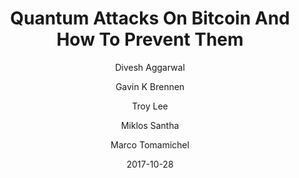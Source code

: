---
layout: writing
title: Quantum Attacks On Bitcoin And How To Prevent Them
date: 2017-10-28
categories: ['Technical']
author: ['Divesh Aggarwal', 'Gavin K Brennen', 'Troy Lee', 'Miklos Santha', 'Marco Tomamichel']
excerpt: We find that the proof-of-work used by Bitcoin is relatively resistant to substantial speedup by quantum computers in  the  next  10  years,  mainly  because  specialized  ASIC  miners  are  extremely  fast compared to the estimated clock speed of near-term quantum computers.  On the other hand, the elliptic curve signature scheme used by Bitcoin is much more at risk, and could be completely broken by a quantum computer as early as 2027, by the most optimistic estimates.
external_url: https://arxiv.org/pdf/1710.10377.pdf
---